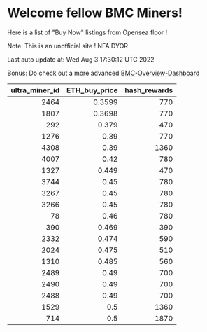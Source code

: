 # Welcome fellow BMC Miners!
Here is a list of "Buy Now" listings from Opensea floor !

Note: This is an unofficial site ! NFA DYOR

Last auto update at: Wed Aug  3 17:30:12 UTC 2022

Bonus: Do check out a more advanced [BMC-Overview-Dashboard](https://dune.com/defifunk/BMC-Overview-Dashboard)


|   ultra_miner_id |   ETH_buy_price |   hash_rewards |
|-----------------:|----------------:|---------------:|
|             2464 |          0.3599 |            770 |
|             1807 |          0.3698 |            770 |
|              292 |          0.379  |            470 |
|             1276 |          0.39   |            770 |
|             4308 |          0.39   |           1360 |
|             4007 |          0.42   |            780 |
|             1327 |          0.449  |            470 |
|             3744 |          0.45   |            780 |
|             3267 |          0.45   |            780 |
|             3266 |          0.45   |            780 |
|               78 |          0.46   |            780 |
|              390 |          0.469  |            390 |
|             2332 |          0.474  |            590 |
|             2024 |          0.475  |            510 |
|             1310 |          0.485  |            560 |
|             2489 |          0.49   |            700 |
|             2490 |          0.49   |            700 |
|             2488 |          0.49   |            700 |
|             1529 |          0.5    |           1360 |
|              714 |          0.5    |           1870 |